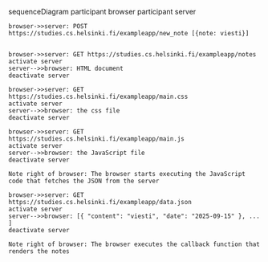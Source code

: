 sequenceDiagram
    participant browser
    participant server
    
    browser->>server: POST https://studies.cs.helsinki.fi/exampleapp/new_note [{note: viesti}]
  

    browser->>server: GET https://studies.cs.helsinki.fi/exampleapp/notes
    activate server
    server-->>browser: HTML document
    deactivate server
    
    browser->>server: GET https://studies.cs.helsinki.fi/exampleapp/main.css
    activate server
    server-->>browser: the css file
    deactivate server
    
    browser->>server: GET https://studies.cs.helsinki.fi/exampleapp/main.js
    activate server
    server-->>browser: the JavaScript file
    deactivate server
    
    Note right of browser: The browser starts executing the JavaScript code that fetches the JSON from the server
    
    browser->>server: GET https://studies.cs.helsinki.fi/exampleapp/data.json
    activate server
    server-->>browser: [{ "content": "viesti", "date": "2025-09-15" }, ... ]
    deactivate server    

    Note right of browser: The browser executes the callback function that renders the notes 
